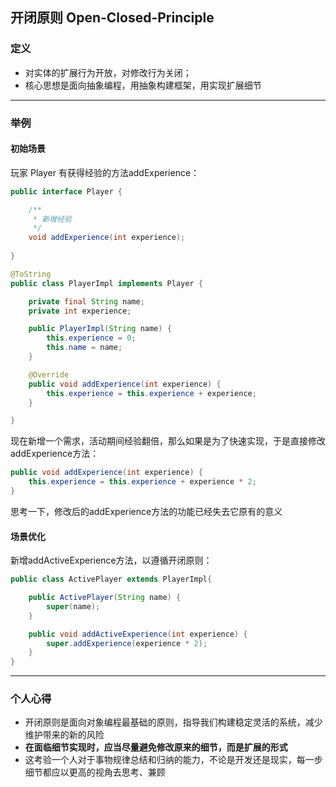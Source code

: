 ## 开闭原则 Open-Closed-Principle

### 定义

- 对实体的扩展行为开放，对修改行为关闭；
- 核心思想是面向抽象编程，用抽象构建框架，用实现扩展细节

------
### 举例

#### 初始场景

玩家 Player 有获得经验的方法addExperience：

```java
public interface Player {

    /**
     * 新增经验
     */
    void addExperience(int experience);
    
}

@ToString
public class PlayerImpl implements Player {

    private final String name;
    private int experience;

    public PlayerImpl(String name) {
        this.experience = 0;
        this.name = name;
    }

    @Override
    public void addExperience(int experience) {
        this.experience = this.experience + experience;
    }

}
```

现在新增一个需求，活动期间经验翻倍，那么如果是为了快速实现，于是直接修改addExperience方法：

```java
public void addExperience(int experience) {
    this.experience = this.experience + experience * 2;
}
```

思考一下，修改后的addExperience方法的功能已经失去它原有的意义

#### 场景优化

新增addActiveExperience方法，以遵循开闭原则：

```java
public class ActivePlayer extends PlayerImpl{

    public ActivePlayer(String name) {
        super(name);
    }

    public void addActiveExperience(int experience) {
        super.addExperience(experience * 2);
    }
}
```



------

### 个人心得

- 开闭原则是面向对象编程最基础的原则，指导我们构建稳定灵活的系统，减少维护带来的新的风险
- **在面临细节实现时，应当尽量避免修改原来的细节，而是扩展的形式**
- 这考验一个人对于事物规律总结和归纳的能力，不论是开发还是现实，每一步细节都应以更高的视角去思考、兼顾




